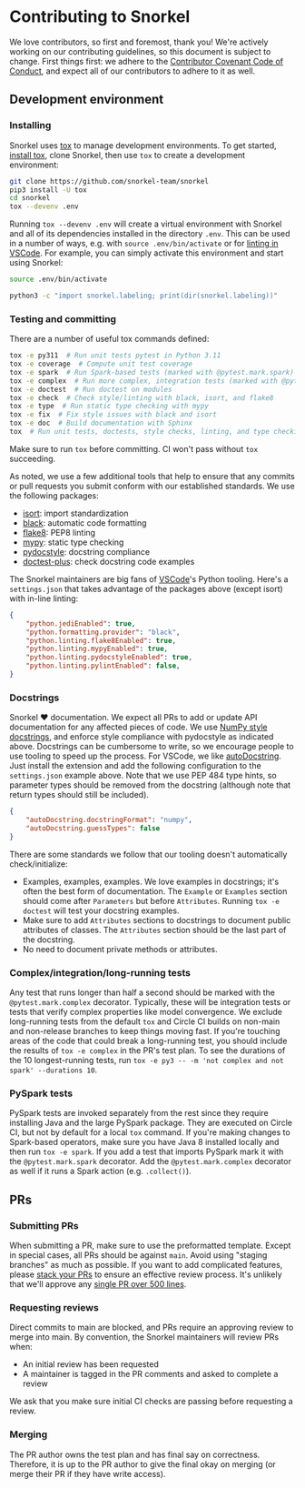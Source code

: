 # Contributing to Snorkel

We love contributors, so first and foremost, thank you!
We're actively working on our contributing guidelines, so this document is subject to change.
First things first: we adhere to the
[Contributor Covenant Code of Conduct](http://contributor-covenant.org/version/1/4/),
and expect all of our contributors to adhere to it as well.

## Development environment

### Installing

Snorkel uses [tox](https://tox.readthedocs.io) to manage development environments.
To get started, [install tox](https://tox.readthedocs.io/en/latest/install.html),
clone Snorkel, then use `tox` to create a development environment:

```bash
git clone https://github.com/snorkel-team/snorkel
pip3 install -U tox
cd snorkel
tox --devenv .env
```

Running `tox --devenv .env` will create a virtual environment with Snorkel
and all of its dependencies installed in the directory `.env`.
This can be used in a number of ways, e.g. with `source .env/bin/activate`
or for [linting in VSCode](https://code.visualstudio.com/docs/python/environments#_where-the-extension-looks-for-environments).
For example, you can simply activate this environment and start using Snorkel:

```bash
source .env/bin/activate

python3 -c "import snorkel.labeling; print(dir(snorkel.labeling))"
```

### Testing and committing

There are a number of useful tox commands defined:

```bash
tox -e py311  # Run unit tests pytest in Python 3.11
tox -e coverage  # Compute unit test coverage
tox -e spark  # Run Spark-based tests (marked with @pytest.mark.spark)
tox -e complex  # Run more complex, integration tests (marked with @pytest.mark.complex)
tox -e doctest  # Run doctest on modules
tox -e check  # Check style/linting with black, isort, and flake8
tox -e type  # Run static type checking with mypy
tox -e fix  # Fix style issues with black and isort
tox -e doc  # Build documentation with Sphinx
tox  # Run unit tests, doctests, style checks, linting, and type checking
```

Make sure to run `tox` before committing.
CI won't pass without `tox` succeeding.

As noted, we use a few additional tools that help to ensure that any commits or pull requests you submit conform with our established standards.
We use the following packages:
* [isort](https://github.com/timothycrosley/isort): import standardization
* [black](https://black.readthedocs.io/en/stable/): automatic code formatting
* [flake8](http://flake8.pycqa.org/en/latest/): PEP8 linting
* [mypy](http://mypy-lang.org/): static type checking
* [pydocstyle](http://www.pydocstyle.org/): docstring compliance
* [doctest-plus](https://github.com/astropy/pytest-doctestplus): check docstring code examples

The Snorkel maintainers are big fans of [VSCode](https://code.visualstudio.com/)'s Python tooling.
Here's a `settings.json` that takes advantage of the packages above (except isort) with in-line linting:

```json
{
    "python.jediEnabled": true,
    "python.formatting.provider": "black",
    "python.linting.flake8Enabled": true,
    "python.linting.mypyEnabled": true,
    "python.linting.pydocstyleEnabled": true,
    "python.linting.pylintEnabled": false,
}
```

### Docstrings

Snorkel ♥ documentation.
We expect all PRs to add or update API documentation for any affected pieces of code.
We use [NumPy style docstrings](https://sphinxcontrib-napoleon.readthedocs.io/en/latest/example_numpy.html), and enforce style compliance with pydocstyle as indicated above.
Docstrings can be cumbersome to write, so we encourage people to use tooling to speed up the process.
For VSCode, we like [autoDocstring](https://marketplace.visualstudio.com/items?itemName=njpwerner.autodocstring).
Just install the extension and add the following configuration to the `settings.json` example above.
Note that we use PEP 484 type hints, so parameter types should be removed from the docstring (although note that return types should still be included).

```json
{
    "autoDocstring.docstringFormat": "numpy",
    "autoDocstring.guessTypes": false
}
```

There are some standards we follow that our tooling doesn't automatically check/initialize:

* Examples, examples, examples.
  We love examples in docstrings; it's often the best form of documentation.
  The `Example` or `Examples` section should come after `Parameters` but before `Attributes`.
  Running `tox -e doctest` will test your docstring examples.
* Make sure to add `Attributes` sections to docstrings to document public attributes of
  classes.
  The `Attributes` section should be the last part of the docstring.
* No need to document private methods or attributes.


### Complex/integration/long-running tests

Any test that runs longer than half a second should be marked with the
`@pytest.mark.complex` decorator.
Typically, these will be integration tests or tests that verify complex
properties like model convergence.
We exclude long-running tests from the default `tox` and Circle CI builds
on non-main and non-release branches to keep things moving fast.
If you're touching areas of the code that could break a long-running test,
you should include the results of `tox -e complex` in the PR's test plan.
To see the durations of the 10 longest-running tests, run
`tox -e py3 -- -m 'not complex and not spark' --durations 10`.


### PySpark tests

PySpark tests are invoked separately from the rest since they require
installing Java and the large PySpark package.
They are executed on Circle CI, but not by default for a local `tox` command.
If you're making changes to Spark-based operators, make sure you have
Java 8 installed locally and then run `tox -e spark`.
If you add a test that imports PySpark mark it with the
`@pytest.mark.spark` decorator.
Add the `@pytest.mark.complex` decorator as well if it runs a Spark
action (e.g. `.collect()`).


## PRs

### Submitting PRs

When submitting a PR, make sure to use the preformatted template.
Except in special cases, all PRs should be against `main`.
Avoid using "staging branches" as much as possible.
If you want to add complicated features, please
[stack your PRs](https://graysonkoonce.com/stacked-pull-requests-keeping-github-diffs-small/)
to ensure an effective review process.
It's unlikely that we'll approve any
[single PR over 500 lines](https://www.ibm.com/developerworks/rational/library/11-proven-practices-for-peer-review/index.html).


### Requesting reviews

Direct commits to main are blocked, and PRs require an approving review
to merge into main.
By convention, the Snorkel maintainers will review PRs when:
  * An initial review has been requested
  * A maintainer is tagged in the PR comments and asked to complete a review

We ask that you make sure initial CI checks are passing before requesting a review.


### Merging

The PR author owns the test plan and has final say on correctness.
Therefore, it is up to the PR author to give the final okay on merging
(or merge their PR if they have write access).
